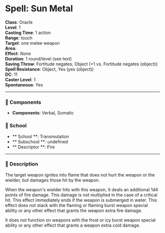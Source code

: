 
# Spell: Sun Metal
**Class**: Oracle  
**Level**: 1  
**Casting Time**: 1 action  
**Range**: touch  
**Target**: one melee weapon  
**Area**:   
**Effect**: _None_  
**Duration**: 1 round/level (see text)  
**Saving Throw**: Fortitude negates, Object (+1 vs. Fortitude negates (object))  
**Spell Resistance**: Object, Yes (yes (object))  
**DC**: 11  
**Caster Level**: 1  
**Spontaneous**: Yes

---

### 🔮 Components
- **Components**: Verbal, Somatic

### 🏫 School
- ** School **: Transmutation
- ** Subschool **: undefined
- ** Descriptor **: Fire
---

### 📜 Description
The target weapon ignites into flame that does not hurt the weapon or the wielder, but damages those hit by the weapon.

When the weapon's wielder hits with this weapon, it deals an additional 1d4 points of fire damage. This damage is not multiplied in the case of a critical hit. This effect immediately ends if the weapon is submerged in water. This effect does not stack with the flaming or flaming burst weapon special ability or any other effect that grants the weapon extra fire damage.

It does not function on weapons with the frost or icy burst weapon special ability or any other effect that grants a weapon extra cold damage.
